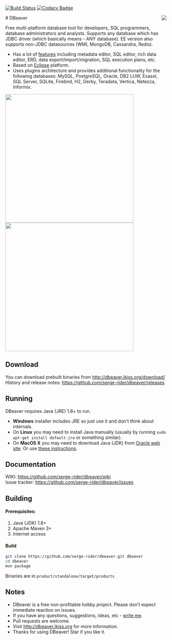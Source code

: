 [![Build Status](https://travis-ci.org/serge-rider/dbeaver.svg?branch=devel)](https://travis-ci.org/serge-rider/dbeaver)
[![Codacy Badge](https://api.codacy.com/project/badge/Grade/93fcfdba7805406298b2e60c9d56f50e)](https://www.codacy.com/app/serge/dbeaver?utm_source=github.com&amp;utm_medium=referral&amp;utm_content=serge-rider/dbeaver&amp;utm_campaign=Badge_Grade)

<img src="https://github.com/serge-rider/dbeaver/wiki/images/dbeaver-icon-64x64.png" align="right"/>
# DBeaver

Free multi-platform database tool for developers, SQL programmers, database administrators and analysts. 
Supports any database which has JDBC driver (which basically means - ANY database). EE version also supports non-JDBC datasources (WMI, MongoDB, Cassandra, Redis).
* Has a lot of <a href="http://dbeaver.jkiss.org/docs/features/">features</a> including metadata editor, SQL editor, rich data editor, ERD, data export/import/migration, SQL execution plans, etc. 
* Based on <a href="http://www.eclipse.org/">Eclipse</a> platform.
* Uses plugins architecture and provides additional functionality for the following databases: MySQL, PostgreSQL, Oracle, DB2 LUW, Exasol, SQL Server, SQLite, Firebird, H2, Derby, Teradata, Vertica, Netezza, Informix.

<a href="http://dbeaver.jkiss.org/product/dbeaver-ss-classic.png"><img src="http://dbeaver.jkiss.org/product/dbeaver-ss-classic.png" width="400"/></a>
<a href="http://dbeaver.jkiss.org/product/dbeaver-ss-dark.png"><img src="http://dbeaver.jkiss.org/product/dbeaver-ss-dark.png" width="400"/></a>

## Download

You can download prebuilt binaries from http://dbeaver.jkiss.org/download/  
History and release notes: https://github.com/serge-rider/dbeaver/releases

## Running

DBeaver requires Java (JRE) 1.8+ to run.
* <b>Windows</b> installer includes JRE so just use it and don't think about internals.
* On <b>Linux</b> you may need to install Java manually (usually by running `sudo apt-get install default-jre` or something similar).
* On <b>MacOS X</b> you may need to download Java (JDK) from <a href="http://www.oracle.com/technetwork/java/javase/downloads/jdk8-downloads-2133151.html">Oracle web site</a>. Or use <a href="http://stackoverflow.com/questions/24342886/how-to-install-java-8-on-mac">these instructions</a>.

## Documentation

WIKI: https://github.com/serge-rider/dbeaver/wiki  
Issue tracker: https://github.com/serge-rider/dbeaver/issues

## Building

#### Prerequisites:
 1. Java (JDK) 1.8+
 2. Apache Maven 3+
 3. Internet access

#### Build
```sh
git clone https://github.com/serge-rider/dbeaver.git dbeaver
cd dbeaver
mvn package
```
Binaries are in `product/standalone/target/products`

## Notes

- DBeaver is a free non-profitable hobby project. Please don't expect immediate reaction on issues.
- If you have any questions, suggestions, ideas, etc - <a href="mailto:serge@jkiss.org">write me</a>.
- Pull requests are welcome.
- Visit http://dbeaver.jkiss.org for more information.
- Thanks for using DBeaver! Star if you like it.
